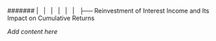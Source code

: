 ####### |   |   |   |   |   |   ├── Reinvestment of Interest Income and Its Impact on Cumulative Returns

*Add content here*